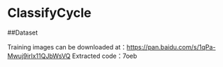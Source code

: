 # ClassifyCycle

##Dataset

Training images can be downloaded at：https://pan.baidu.com/s/1qPa-Mwuj9irlx11QJbWsVQ    Extracted code：7oeb
